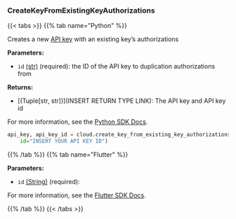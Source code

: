 ### CreateKeyFromExistingKeyAuthorizations

{{< tabs >}}
{{% tab name="Python" %}}

Creates a new [API key](/fleet/cli/#authenticate) with an existing key’s authorizations

**Parameters:**

- `id` [(str)](https://docs.python.org/3/library/stdtypes.html#text-sequence-type-str) (required): the ID of the API key to duplication authorizations from


**Returns:**

- [(Tuple[str, str])](INSERT RETURN TYPE LINK): The API key and API key id

For more information, see the [Python SDK Docs](https://python.viam.dev/autoapi/viam/app/app_client/index.html#viam.app.app_client.AppClient.create_key_from_existing_key_authorizations).

``` python {class="line-numbers linkable-line-numbers"}
api_key, api_key_id = cloud.create_key_from_existing_key_authorizations(
    id="INSERT YOUR API KEY ID")

```

{{% /tab %}}
{{% tab name="Flutter" %}}

**Parameters:**

- `id` [(String)](https://api.flutter.dev/flutter/dart-core/String-class.html) (required):


For more information, see the [Flutter SDK Docs](https://flutter.viam.dev/viam_protos.app.app/AppServiceClient/createKeyFromExistingKeyAuthorizations.html).

{{% /tab %}}
{{< /tabs >}}
